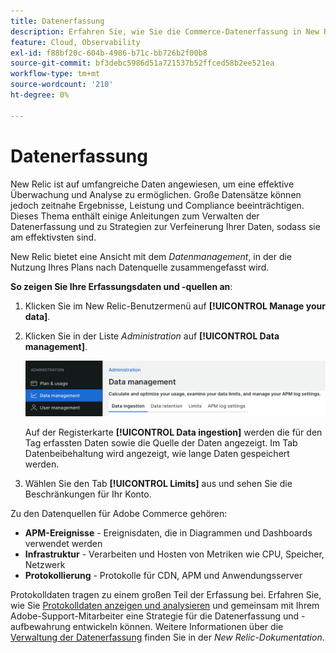```yaml
---
title: Datenerfassung
description: Erfahren Sie, wie Sie die Commerce-Datenerfassung in New Relic anzeigen und verwalten.
feature: Cloud, Observability
exl-id: f88bf20c-604b-4986-b71c-bb726b2f00b8
source-git-commit: bf3debc5986d51a721537b52ffced58b2ee521ea
workflow-type: tm+mt
source-wordcount: '210'
ht-degree: 0%

---
```


# Datenerfassung

New Relic ist auf umfangreiche Daten angewiesen, um eine effektive Überwachung und Analyse zu ermöglichen. Große Datensätze können jedoch zeitnahe Ergebnisse, Leistung und Compliance beeinträchtigen. Dieses Thema enthält einige Anleitungen zum Verwalten der Datenerfassung und zu Strategien zur Verfeinerung Ihrer Daten, sodass sie am effektivsten sind.

New Relic bietet eine Ansicht mit dem _Datenmanagement_, in der die Nutzung Ihres Plans nach Datenquelle zusammengefasst wird.

**So zeigen Sie Ihre Erfassungsdaten und -quellen an**:

1. Klicken Sie im New Relic-Benutzermenü auf **[!UICONTROL Manage your data]**.
1. Klicken Sie in der Liste _Administration_ auf **[!UICONTROL Data management]**.

   ![Datenverwaltung](../../assets/new-relic/data-ingestion.png)

   Auf der Registerkarte **[!UICONTROL Data ingestion]** werden die für den Tag erfassten Daten sowie die Quelle der Daten angezeigt.
Im Tab Datenbeibehaltung wird angezeigt, wie lange Daten gespeichert werden.

1. Wählen Sie den Tab **[!UICONTROL Limits]** aus und sehen Sie die Beschränkungen für Ihr Konto.

Zu den Datenquellen für Adobe Commerce gehören:

- **APM-Ereignisse** - Ereignisdaten, die in Diagrammen und Dashboards verwendet werden
- **Infrastruktur** - Verarbeiten und Hosten von Metriken wie CPU, Speicher, Netzwerk
- **Protokollierung** - Protokolle für CDN, APM und Anwendungsserver

Protokolldaten tragen zu einem großen Teil der Erfassung bei. Erfahren Sie, wie Sie [Protokolldaten anzeigen und analysieren](log-management.md#view-and-analyze-log-data) und gemeinsam mit Ihrem Adobe-Support-Mitarbeiter eine Strategie für die Datenerfassung und -aufbewahrung entwickeln können. Weitere Informationen über die [Verwaltung der Datenerfassung](https://docs.newrelic.com/docs/data-apis/manage-data/manage-data-coming-new-relic/) finden Sie in der _New Relic-Dokumentation_.
